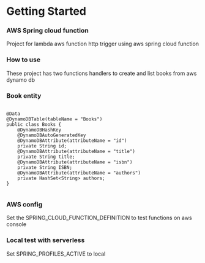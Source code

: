 # Getting Started

### AWS Spring cloud function
Project for lambda aws function http trigger using aws spring cloud function

### How to use
These project has two functions handlers to create and list books from aws dynamo db

### Book entity
```
 
@Data
@DynamoDBTable(tableName = "Books")
public class Books {
    @DynamoDBHashKey
    @DynamoDBAutoGeneratedKey
    @DynamoDBAttribute(attributeName = "id")
    private String id;
    @DynamoDBAttribute(attributeName = "title")
    private String title;
    @DynamoDBAttribute(attributeName = "isbn")
    private String ISBN;
    @DynamoDBAttribute(attributeName = "authors")
    private HashSet<String> authors;
}
 
 ```

### AWS config
Set the SPRING_CLOUD_FUNCTION_DEFINITION to test functions on aws console

### Local test with serverless
Set SPRING_PROFILES_ACTIVE to local 


